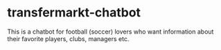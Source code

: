 # transfermarkt-chatbot
This is a chatbot for football (soccer) lovers who want information about their favorite players, clubs, managers etc.
